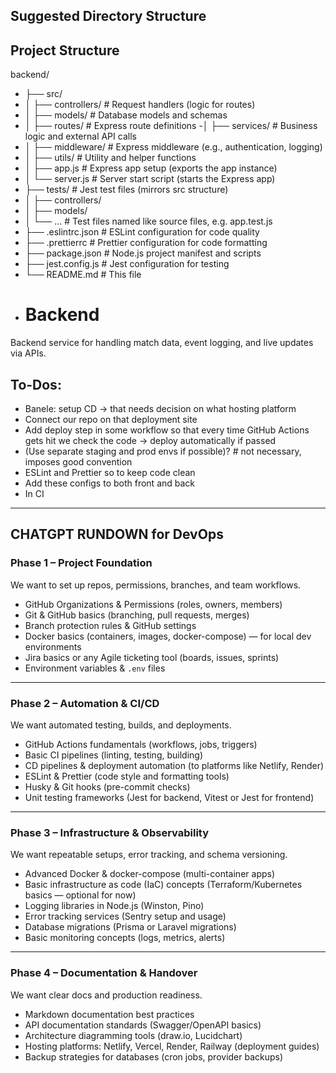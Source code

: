 ## Suggested Directory Structure 
## Project Structure

backend/
- ├── src/
- │ ├── controllers/ # Request handlers (logic for routes)
- │ ├── models/ # Database models and schemas
- │ ├── routes/ # Express route definitions
-│ ├── services/ # Business logic and external API calls
- │ ├── middleware/ # Express middleware (e.g., authentication, logging)
- │ ├── utils/ # Utility and helper functions
- │ ├── app.js # Express app setup (exports the app instance)
- │ └── server.js # Server start script (starts the Express app)
- ├── tests/ # Jest test files (mirrors src structure)
- │ ├── controllers/
- │ ├── models/
- │ └── ... # Test files named like source files, e.g. app.test.js
- ├── .eslintrc.json # ESLint configuration for code quality
- ├── .prettierrc # Prettier configuration for code formatting
- ├── package.json # Node.js project manifest and scripts
- ├── jest.config.js # Jest configuration for testing
- └── README.md # This file
- # Backend
Backend service for handling match data, event logging, and live updates via APIs.

## To-Dos:
- Banele: setup CD -> that needs decision on what hosting platform  
- Connect our repo on that deployment site  
- Add deploy step in some workflow so that every time GitHub Actions gets hit we check the code -> deploy automatically if passed  
- (Use separate staging and prod envs if possible)? # not necessary, imposes good convention  
- ESLint and Prettier so to keep code clean  
- Add these configs to both front and back  
- In CI  

---

## CHATGPT RUNDOWN for DevOps

### Phase 1 – Project Foundation  
We want to set up repos, permissions, branches, and team workflows.

- GitHub Organizations & Permissions (roles, owners, members)  
- Git & GitHub basics (branching, pull requests, merges)  
- Branch protection rules & GitHub settings  
- Docker basics (containers, images, docker-compose) — for local dev environments  
- Jira basics or any Agile ticketing tool (boards, issues, sprints)  
- Environment variables & `.env` files  

---

### Phase 2 – Automation & CI/CD  
We want automated testing, builds, and deployments.

- GitHub Actions fundamentals (workflows, jobs, triggers)  
- Basic CI pipelines (linting, testing, building)  
- CD pipelines & deployment automation (to platforms like Netlify, Render)  
- ESLint & Prettier (code style and formatting tools)  
- Husky & Git hooks (pre-commit checks)  
- Unit testing frameworks (Jest for backend, Vitest or Jest for frontend)  

---

### Phase 3 – Infrastructure & Observability  
We want repeatable setups, error tracking, and schema versioning.

- Advanced Docker & docker-compose (multi-container apps)  
- Basic infrastructure as code (IaC) concepts (Terraform/Kubernetes basics — optional for now)  
- Logging libraries in Node.js (Winston, Pino)  
- Error tracking services (Sentry setup and usage)  
- Database migrations (Prisma or Laravel migrations)  
- Basic monitoring concepts (logs, metrics, alerts)  

---

### Phase 4 – Documentation & Handover  
We want clear docs and production readiness.

- Markdown documentation best practices  
- API documentation standards (Swagger/OpenAPI basics)  
- Architecture diagramming tools (draw.io, Lucidchart)  
- Hosting platforms: Netlify, Vercel, Render, Railway (deployment guides)  
- Backup strategies for databases (cron jobs, provider backups)  

